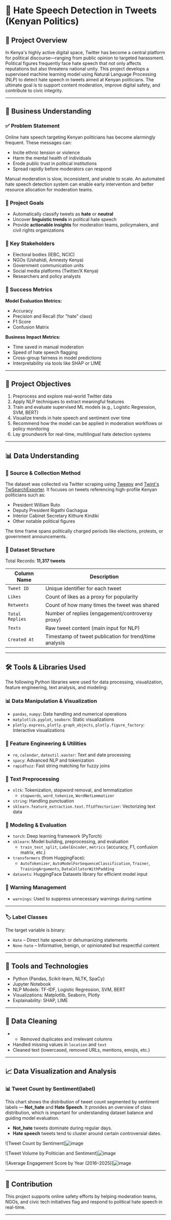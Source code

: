 # 🧠 Hate Speech Detection in Tweets (Kenyan Politics)

## 📌 Project Overview

In Kenya's highly active digital space, Twitter has become a central platform for political discourse—ranging from public opinion to targeted harassment. Political figures frequently face hate speech that not only affects reputations but also threatens national unity. This project develops a supervised machine learning model using Natural Language Processing (NLP) to detect hate speech in tweets aimed at Kenyan politicians. The ultimate goal is to support content moderation, improve digital safety, and contribute to civic integrity.

---

## 💼 Business Understanding

### ✅ Problem Statement

Online hate speech targeting Kenyan politicians has become alarmingly frequent. These messages can:

- Incite ethnic tension or violence  
- Harm the mental health of individuals  
- Erode public trust in political institutions  
- Spread rapidly before moderators can respond

Manual moderation is slow, inconsistent, and unable to scale. An automated hate speech detection system can enable early intervention and better resource allocation for moderation teams.

### 🎯 Project Goals

- Automatically classify tweets as **hate** or **neutral**
- Uncover **linguistic trends** in political hate speech
- Provide **actionable insights** for moderation teams, policymakers, and civil rights organizations

### 👥 Key Stakeholders

- Electoral bodies (IEBC, NCIC)  
- NGOs (Ushahidi, Amnesty Kenya)  
- Government communication units  
- Social media platforms (Twitter/X Kenya)  
- Researchers and policy analysts  

### 📏 Success Metrics

**Model Evaluation Metrics:**

- Accuracy  
- Precision and Recall (for "hate" class)  
- F1 Score  
- Confusion Matrix  

**Business Impact Metrics:**

- Time saved in manual moderation  
- Speed of hate speech flagging  
- Cross-group fairness in model predictions  
- Interpretability via tools like SHAP or LIME

---

## 🎯 Project Objectives

1. Preprocess and explore real-world Twitter data
2. Apply NLP techniques to extract meaningful features
3. Train and evaluate supervised ML models (e.g., Logistic Regression, SVM, BERT)
4. Visualize trends in hate speech and sentiment over time
5. Recommend how the model can be applied in moderation workflows or policy monitoring
6. Lay groundwork for real-time, multilingual hate detection systems

---

## 📊 Data Understanding

### 📅 Source & Collection Method

The dataset was collected via Twitter scraping using [Tweepy](https://www.tweepy.org/) and [Twint's TwSearchExporter](https://github.com/twintproject/twint). It focuses on tweets referencing high-profile Kenyan politicians such as:

- President William Ruto  
- Deputy President Rigathi Gachagua  
- Interior Cabinet Secretary Kithure Kindiki  
- Other notable political figures

The time frame spans politically charged periods like elections, protests, or government announcements.

### 📂 Dataset Structure

Total Records: **11,317 tweets**

| Column Name       | Description                                                                 |
|-------------------|------------------------------------------------------------------------------|
| `Tweet ID`        | Unique identifier for each tweet                                             |
| `Likes`           | Count of likes as a proxy for popularity                                     |
| `Retweets`        | Count of how many times the tweet was shared                                 |
| `Total Replies`   | Number of replies (engagement/controversy proxy)                             |
| `Texts`           | Raw tweet content (main input for NLP)                                       |
| `Created At`      | Timestamp of tweet publication for trend/time analysis                       |

---

## 🛠️ Tools & Libraries Used

The following Python libraries were used for data processing, visualization, feature engineering, text analysis, and modeling:

### 📊 Data Manipulation & Visualization
- `pandas`, `numpy`: Data handling and numerical operations
- `matplotlib.pyplot`, `seaborn`: Static visualizations
- `plotly.express`, `plotly.graph_objects`, `plotly.figure_factory`: Interactive visualizations

### 🧠 Feature Engineering & Utilities
- `re`, `calendar`, `dateutil.easter`: Text and date processing
- `spacy`: Advanced NLP and tokenization
- `rapidfuzz`: Fast string matching for fuzzy joins

### 🧼 Text Preprocessing
- `nltk`: Tokenization, stopword removal, and lemmatization
  - `stopwords`, `word_tokenize`, `WordNetLemmatizer`
- `string`: Handling punctuation
- `sklearn.feature_extraction.text.TfidfVectorizer`: Vectorizing text data

### 🤖 Modeling & Evaluation
- `torch`: Deep learning framework (PyTorch)
- `sklearn`: Model building, preprocessing, and evaluation
  - `train_test_split`, `LabelEncoder`, `metrics` (accuracy, F1, confusion matrix, etc.)
- `transformers` (from HuggingFace):
  - `AutoTokenizer`, `AutoModelForSequenceClassification`, `Trainer`, `TrainingArguments`, `DataCollatorWithPadding`
- `datasets`: HuggingFace Datasets library for efficient model input

### 🚫 Warning Management
- `warnings`: Used to suppress unnecessary warnings during runtime

---

### 🏷️ Label Classes

The target variable is binary:

- `Hate` – Direct hate speech or dehumanizing statements  
- `None-hate` – Informative, benign, or opinionated but respectful content

---

## 🔧 Tools and Technologies

- Python (Pandas, Scikit-learn, NLTK, SpaCy)
- Jupyter Notebook
- NLP Models: TF-IDF, Logistic Regression, SVM, BERT
- Visualizations: Matplotlib, Seaborn, Plotly
- Explainability: SHAP, LIME

---

## 🧼 Data Cleaning

- - Removed duplicates and irrelevant columns
- Handled missing values in `location` and `text`
- Cleaned text (lowercased, removed URLs, mentions, emojis, etc.)

---

## 📈 Data Visualization and Analysis

### 📊 Tweet Count by Sentiment(label)

This chart shows the distribution of tweet count segmented by sentiment labels — **Not_hate** and **Hate Speech**. It provides an overview of class distribution, which is important for understanding dataset balance and guiding model evaluation.


- **Not_hate** tweets dominate during regular days.
- **Hate speech** tweets tend to cluster around certain controversial dates.

![Tweet Count by Sentiment]![image](https://github.com/user-attachments/assets/4c8ddf4b-4f70-486c-8dd5-0f357924a690)

![Tweet Volume by Politician and Sentiment]![image](https://github.com/user-attachments/assets/7638dbd8-e98b-4a3c-87c2-391e1e079f10)

![Average Engagement Score by Year (2016–2025)]![image](https://github.com/user-attachments/assets/57550f75-fe70-443f-aa42-a0ca7b695336)



---

## 🤝 Contribution

This project supports online safety efforts by helping moderation teams, NGOs, and civic tech initiatives flag and respond to political hate speech in real-time.

---

